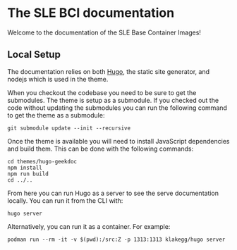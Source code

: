 # The SLE BCI documentation

Welcome to the documentation of the SLE Base Container Images!

## Local Setup

The documentation relies on both [Hugo](https://gohugo.io/), the static site generator, and nodejs which is used in the theme.

When you checkout the codebase you need to be sure to get the submodules. The theme is setup as a submodule. If you checked out the code without updating the submodules you can run the following command to get the theme as a submodule:

```console
git submodule update --init --recursive
```

Once the theme is available you will need to install JavaScript dependencies and build them. This can be done with the following commands:

```console
cd themes/hugo-geekdoc
npm install
npm run build
cd ../..
```

From here you can run Hugo as a server to see the serve documentation locally. You can run it from the CLI with:

```console
hugo server
```

Alternatively, you can run it as a container. For example:

```console
podman run --rm -it -v $(pwd):/src:Z -p 1313:1313 klakegg/hugo server
```
